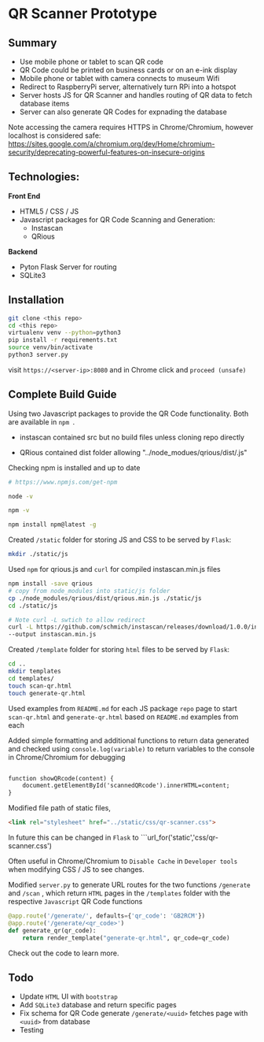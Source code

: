 
# QR Scanner Prototype

## Summary

+ Use mobile phone or tablet to scan QR code
+ QR Code could be printed on business cards or on an e-ink display
+ Mobile phone or tablet with camera connects to museum Wifi
+ Redirect to RaspberryPi server, alternatively turn RPi into a hotspot
+ Server hosts JS for QR Scanner and handles routing of QR data to fetch database items
+ Server can also generate QR Codes for expnading the database

Note accessing the camera requires HTTPS in Chrome/Chromium, however localhost is considered safe:
https://sites.google.com/a/chromium.org/dev/Home/chromium-security/deprecating-powerful-features-on-insecure-origins

## Technologies:

**Front End**
+ HTML5 / CSS / JS
+ Javascript packages for QR Code Scanning and Generation:
    + Instascan
    + QRious


**Backend**
+ Pyton Flask Server for routing
+ SQLite3

## Installation

```bash
git clone <this repo>
cd <this repo>
virtualenv venv --python=python3
pip install -r requirements.txt
source venv/bin/activate
python3 server.py

```

visit ```https://<server-ip>:8080``` and in Chrome click <advanced> and ```proceed (unsafe)```

## Complete Build Guide

Using two Javascript packages to provide the QR Code functionality. Both are available in ```npm ```.

+ instascan contained src but no build files unless cloning repo directly

+ QRious contained dist folder allowing "../node_modues/qrious/dist/<file>.js"

Checking npm is installed and up to date
```bash
# https://www.npmjs.com/get-npm

node -v

npm -v

npm install npm@latest -g

```


Created ```/static``` folder for storing JS and CSS to be served by ```Flask```:
```bash
mkdir ./static/js

```

Used ``` npm ``` for qrious.js and ``` curl ``` for compiled instascan.min.js files

``` bash
npm install -save qrious
# copy from node_modules into static/js folder
cp ./node_modules/qrious/dist/qrious.min.js ./static/js
cd ./static/js

# Note curl -L swtich to allow redirect
curl -L https://github.com/schmich/instascan/releases/download/1.0.0/instascan.min.js \ 
--output instascan.min.js
```

Created ```/template``` folder for storing ```html``` files to be served by ```Flask```:

```bash
cd ..
mkdir templates
cd templates/
touch scan-qr.html
touch generate-qr.html

```

Used examples from ```README.md``` for each JS package ```repo``` page to start ```scan-qr.html``` and ```generate-qr.html``` based on ```README.md``` examples from each 

Added simple formatting and additional functions to return data generated and checked using ```console.log(variable)``` to return variables to the console in Chrome/Chromium for debugging

```html

function showQRcode(content) {
    document.getElementById('scannedQRcode').innerHTML=content;
}
```

Modified file path of static files,
```html
<link rel="stylesheet" href="../static/css/qr-scanner.css">
``` 
In future this can be changed in ```Flask``` to ```url_for('static','css/qr-scanner.css')

Often useful in Chrome/Chromium to ```Disable Cache``` in ```Developer tools``` when modifying CSS / JS to see changes.


Modified ```server.py``` to generate URL routes for the two functions ```/generate``` and ```/scan``` , which return ```HTML``` pages in the ```/templates``` folder with the respective ```Javascript``` QR Code functions

```python
@app.route('/generate/', defaults={'qr_code': 'GB2RCM'})
@app.route('/generate/<qr_code>')
def generate_qr(qr_code):
    return render_template("generate-qr.html", qr_code=qr_code)
```

Check out the code to learn more.

## Todo

+ Update ```HTML``` UI with ```bootstrap```
+ Add ```SQLite3``` database and return specific pages
+ Fix schema for QR Code generate ```/generate/<uuid>``` fetches page with ```<uuid>``` from database
+ Testing